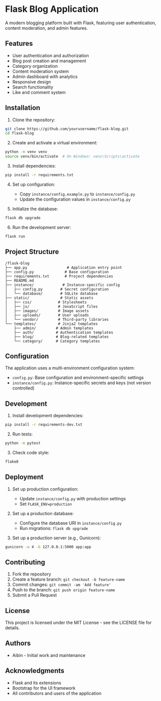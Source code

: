 # Flask Blog Application

A modern blogging platform built with Flask, featuring user authentication, content moderation, and admin features.

## Features

- User authentication and authorization
- Blog post creation and management
- Category organization
- Content moderation system
- Admin dashboard with analytics
- Responsive design
- Search functionality
- Like and comment system

## Installation

1. Clone the repository:
```bash
git clone https://github.com/yourusername/flask-blog.git
cd flask-blog
```

2. Create and activate a virtual environment:
```bash
python -m venv venv
source venv/bin/activate  # On Windows: venv\Scripts\activate
```

3. Install dependencies:
```bash
pip install -r requirements.txt
```

4. Set up configuration:
   - Copy `instance/config.example.py` to `instance/config.py`
   - Update the configuration values in `instance/config.py`

5. Initialize the database:
```bash
flask db upgrade
```

6. Run the development server:
```bash
flask run
```

## Project Structure

```
/flask-blog
├── app.py                  # Application entry point
├── config.py              # Base configuration
├── requirements.txt       # Project dependencies
├── README.md
├── instance/             # Instance-specific config
│   ├── config.py        # Secret configuration
│   └── database/        # SQLite database
├── static/              # Static assets
│   ├── css/            # Stylesheets
│   ├── js/             # JavaScript files
│   ├── images/         # Image assets
│   ├── uploads/        # User uploads
│   └── vendor/         # Third-party libraries
└── templates/          # Jinja2 templates
    ├── admin/         # Admin templates
    ├── auth/          # Authentication templates
    ├── blog/          # Blog-related templates
    └── category/      # Category templates
```

## Configuration

The application uses a multi-environment configuration system:

- `config.py`: Base configuration and environment-specific settings
- `instance/config.py`: Instance-specific secrets and keys (not version controlled)

## Development

1. Install development dependencies:
```bash
pip install -r requirements-dev.txt
```

2. Run tests:
```bash
python -m pytest
```

3. Check code style:
```bash
flake8
```

## Deployment

1. Set up production configuration:
   - Update `instance/config.py` with production settings
   - Set `FLASK_ENV=production`

2. Set up a production database:
   - Configure the database URI in `instance/config.py`
   - Run migrations: `flask db upgrade`

3. Set up a production server (e.g., Gunicorn):
```bash
gunicorn -w 4 -b 127.0.0.1:5000 app:app
```

## Contributing

1. Fork the repository
2. Create a feature branch: `git checkout -b feature-name`
3. Commit changes: `git commit -am 'Add feature'`
4. Push to the branch: `git push origin feature-name`
5. Submit a Pull Request

## License

This project is licensed under the MIT License - see the LICENSE file for details.

## Authors

- Aibin - Initial work and maintenance

## Acknowledgments

- Flask and its extensions
- Bootstrap for the UI framework
- All contributors and users of the application 